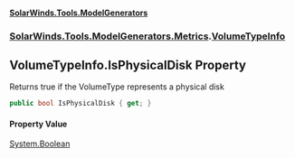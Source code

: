 #### [SolarWinds.Tools.ModelGenerators](index.md 'index')
### [SolarWinds.Tools.ModelGenerators.Metrics](index.md#SolarWinds.Tools.ModelGenerators.Metrics 'SolarWinds.Tools.ModelGenerators.Metrics').[VolumeTypeInfo](VolumeTypeInfo.md 'SolarWinds.Tools.ModelGenerators.Metrics.VolumeTypeInfo')

## VolumeTypeInfo.IsPhysicalDisk Property

Returns true if the VolumeType represents a physical disk

```csharp
public bool IsPhysicalDisk { get; }
```

#### Property Value
[System.Boolean](https://docs.microsoft.com/en-us/dotnet/api/System.Boolean 'System.Boolean')